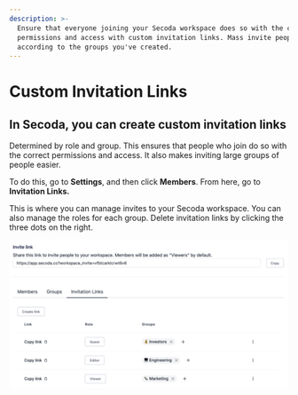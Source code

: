 ```yaml
---
description: >-
  Ensure that everyone joining your Secoda workspace does so with the correct
  permissions and access with custom invitation links. Mass invite people
  according to the groups you've created.
---
```


# Custom Invitation Links

## In Secoda, you can create custom invitation links

Determined by role and group. This ensures that people who join do so with the correct permissions and access. It also makes inviting large groups of people easier.&#x20;

To do this, go to **Settings**, and then click **Members**. From here, go to **Invitation Links.**&#x20;

This is where you can manage invites to your Secoda workspace. You can also manage the roles for each group. Delete invitation links by clicking the three dots on the right.&#x20;

![](<../.gitbook/assets/Screen Shot 2022-04-08 at 12.59.16 PM.png>)
